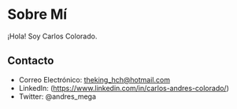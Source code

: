 # Sobre Mí

¡Hola! Soy Carlos Colorado.

## Contacto
- Correo Electrónico: theking_hch@hotmail.com
- LinkedIn: (https://www.linkedin.com/in/carlos-andres-colorado/)
- Twitter: @andres_mega
